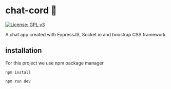 # chat-cord 📮
[![License: GPL v3](https://img.shields.io/badge/License-GPLv3-blue.svg)](https://www.gnu.org/licenses/gpl-3.0)

A chat app created with ExpressJS, Socket.io and boostrap CSS framework

## installation
For this project we use npm package manager
```
npm install

npm run dev
```
